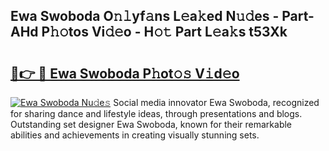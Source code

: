 ## Ewa Swoboda O𝚗𝚕yf𝚊ns L𝚎a𝚔ed N𝚞𝚍es - Part-AHd P𝚑𝚘tos Vi𝚍𝚎o - H𝚘𝚝 Part L𝚎a𝚔s t53Xk

# <h2><a href="http://kfeju9.oniu.top/?m=Ewa+Swoboda">🔗👉 🔴 Ewa Swoboda P𝚑ot𝚘𝚜 V𝚒d𝚎o</a></h2>

[![Ewa Swoboda Nu𝚍e𝚜](https://i.imgur.com/0qMVB7G.gif)](http://kfeju9.oniu.top/?m=Ewa+Swoboda)
Social media innovator Ewa Swoboda, recognized for sharing dance and lifestyle ideas, through presentations and blogs. Outstanding set designer Ewa Swoboda, known for their remarkable abilities and achievements in creating visually stunning sets.  

